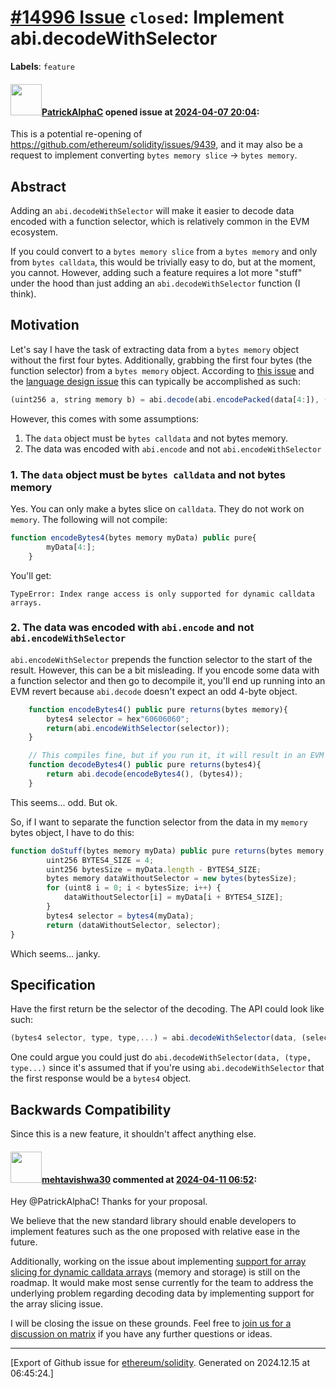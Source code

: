 # [\#14996 Issue](https://github.com/ethereum/solidity/issues/14996) `closed`: Implement abi.decodeWithSelector 
**Labels**: `feature`


#### <img src="https://avatars.githubusercontent.com/u/54278053?u=8a05bb2a47fc8706824477383a18a66e182dd3b6&v=4" width="50">[PatrickAlphaC](https://github.com/PatrickAlphaC) opened issue at [2024-04-07 20:04](https://github.com/ethereum/solidity/issues/14996):

This is a potential re-opening of https://github.com/ethereum/solidity/issues/9439, and it may also be a request to implement converting `bytes memory slice` -> `bytes memory`.

## Abstract

Adding an `abi.decodeWithSelector` will make it easier to decode data encoded with a function selector, which is relatively common in the EVM ecosystem. 

If you could convert to a `bytes memory slice` from a `bytes memory` and only from `bytes calldata`, this would be trivially easy to do, but at the moment, you cannot. However, adding such a feature requires a lot more "stuff" under the hood than just adding an `abi.decodeWithSelector` function (I think). 

## Motivation

Let's say I have the task of extracting data from a `bytes memory` object without the first four bytes. Additionally, grabbing the first four bytes (the function selector) from a `bytes memory` object. According to [this issue](https://github.com/ethereum/solidity/issues/3876#issuecomment-722233624) and the [language design issue](https://github.com/ethereum/solidity/issues/9439) this can typically be accomplished as such:

```javascript
(uint256 a, string memory b) = abi.decode(abi.encodePacked(data[4:]), (uint256,string));
```

However, this comes with some assumptions:

1. The `data` object must be `bytes calldata` and not bytes memory. 
2. The data was encoded with `abi.encode` and not `abi.encodeWithSelector`

### 1. The `data` object must be `bytes calldata` and not bytes memory

Yes. You can only make a bytes slice on `calldata`. They do not work on `memory`. The following will not compile:

```javascript
function encodeBytes4(bytes memory myData) public pure{
        myData[4:];
    }
```

You'll get:
```
TypeError: Index range access is only supported for dynamic calldata arrays.
```

### 2. The data was encoded with `abi.encode` and not `abi.encodeWithSelector`

`abi.encodeWithSelector` prepends the function selector to the start of the result. However, this can be a bit misleading. If you encode some data with a function selector and then go to decompile it, you'll end up running into an EVM revert because `abi.decode` doesn't expect an odd 4-byte object. 

```javascript
    function encodeBytes4() public pure returns(bytes memory){
        bytes4 selector = hex"60606060";
        return(abi.encodeWithSelector(selector));
    }

    // This compiles fine, but if you run it, it will result in an EVM revert 
    function decodeBytes4() public pure returns(bytes4){
        return abi.decode(encodeBytes4(), (bytes4));
    }
```

This seems... odd. But ok. 

So, if I want to separate the function selector from the data in my `memory` bytes object, I have to do this:

```javascript
function doStuff(bytes memory myData) public pure returns(bytes memory, bytes4){
        uint256 BYTES4_SIZE = 4; 
        uint256 bytesSize = myData.length - BYTES4_SIZE;
        bytes memory dataWithoutSelector = new bytes(bytesSize);
        for (uint8 i = 0; i < bytesSize; i++) {
            dataWithoutSelector[i] = myData[i + BYTES4_SIZE];
        }
        bytes4 selector = bytes4(myData);
        return (dataWithoutSelector, selector);
}
```

Which seems... janky. 

## Specification

Have the first return be the selector of the decoding. The API could look like such:

```javascript
(bytes4 selector, type, type,...) = abi.decodeWithSelector(data, (selector, type, type...)
```

One could argue you could just do `abi.decodeWithSelector(data, (type, type...)` since it's assumed that if you're using `abi.decodeWithSelector` that the first response would be a `bytes4` object.

## Backwards Compatibility

Since this is a new feature, it shouldn't affect anything else. 


#### <img src="https://avatars.githubusercontent.com/u/32997409?u=b4f328ebdfeb0517e767cf91f267149f15bc3d7c&v=4" width="50">[mehtavishwa30](https://github.com/mehtavishwa30) commented at [2024-04-11 06:52](https://github.com/ethereum/solidity/issues/14996#issuecomment-2049033946):

Hey @PatrickAlphaC! Thanks for your proposal.

We believe that the new standard library should enable developers to implement features such as the one proposed with relative ease in the future.

Additionally, working on the issue about implementing [support for array slicing for dynamic calldata arrays](https://github.com/ethereum/solidity/issues/7423) (memory and storage) is still on the roadmap. It would make most sense currently for the team to address the underlying problem regarding decoding data by implementing support for the array slicing issue.

I will be closing the issue on these grounds. Feel free to [join us for a discussion on matrix](https://matrix.to/#/#ethereum_solidity-dev:gitter.im) if you have any further questions or ideas.


-------------------------------------------------------------------------------



[Export of Github issue for [ethereum/solidity](https://github.com/ethereum/solidity). Generated on 2024.12.15 at 06:45:24.]
